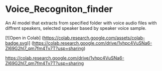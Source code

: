 # Voice_Recogniton_finder
An AI model that extracts from specified folder with voice audio files with diffrent speakers, selected speaker based by speaker voice sample.


[![Open in Colab] (https://colab.research.google.com/assets/colab-badge.svg)] (https://colab.research.google.com/drive/1yhpc4VuSNa6-Zl69G2hl7_qm7fm4Tv7T?usp=sharing)


https://colab.research.google.com/drive/1yhpc4VuSNa6-Zl69G2hl7_qm7fm4Tv7T?usp=sharing
